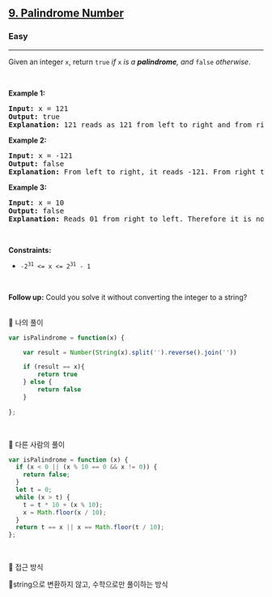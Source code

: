 <h2><a href="https://leetcode.com/problems/palindrome-number/">9. Palindrome Number</a></h2><h3>Easy</h3><hr><div><p>Given an integer <code>x</code>, return <code>true</code><em> if </em><code>x</code><em> is a </em><span data-keyword="palindrome-integer"><em><strong>palindrome</strong></em></span><em>, and </em><code>false</code><em> otherwise</em>.</p>

<p>&nbsp;</p>
<p><strong class="example">Example 1:</strong></p>

<pre><strong>Input:</strong> x = 121
<strong>Output:</strong> true
<strong>Explanation:</strong> 121 reads as 121 from left to right and from right to left.
</pre>

<p><strong class="example">Example 2:</strong></p>

<pre><strong>Input:</strong> x = -121
<strong>Output:</strong> false
<strong>Explanation:</strong> From left to right, it reads -121. From right to left, it becomes 121-. Therefore it is not a palindrome.
</pre>

<p><strong class="example">Example 3:</strong></p>

<pre><strong>Input:</strong> x = 10
<strong>Output:</strong> false
<strong>Explanation:</strong> Reads 01 from right to left. Therefore it is not a palindrome.
</pre>

<p>&nbsp;</p>
<p><strong>Constraints:</strong></p>

<ul>
	<li><code>-2<sup>31</sup>&nbsp;&lt;= x &lt;= 2<sup>31</sup>&nbsp;- 1</code></li>
</ul>

<p>&nbsp;</p>
<strong>Follow up:</strong> Could you solve it without converting the integer to a string?</div>

<br/>

<p> 💟 나의 풀이 </p>

```js
var isPalindrome = function(x) {

    var result = Number(String(x).split('').reverse().join(''))

    if (result == x){
        return true
    } else {
        return false
    }
    
};
```

<br/>

<p> 💟 다른 사람의 풀이 </p>

```js
var isPalindrome = function (x) {
  if (x < 0 || (x % 10 == 0 && x != 0)) {
    return false;
  }
  let t = 0;
  while (x > t) {
    t = t * 10 + (x % 10);
    x = Math.floor(x / 10);
  }
  return t == x || x == Math.floor(t / 10);
};
```
<br/>

<p> 🤔 접근 방식 </p>
<p>string으로 변환하지 않고, 수학으로만 풀이하는 방식</p>

<br/>


